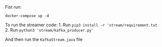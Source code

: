 Fist run:

```shell
docker-compose up -d
```

To run the streamer code:
    1. Run `pip3 install -r 'stream/requirement.txt`
    2. Run `python3 'stream/kafka_producer.py'`

And then run  the `KafkaStream.java` file


